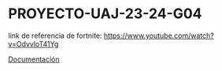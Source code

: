 # PROYECTO-UAJ-23-24-G04
link de referencia de fortnite: https://www.youtube.com/watch?v=OdvvloT41Yg

[Documentación](PROYECTO-UAJ-G04/Packages/com.g04.visualtool/Documentation~/visualtool.md)
